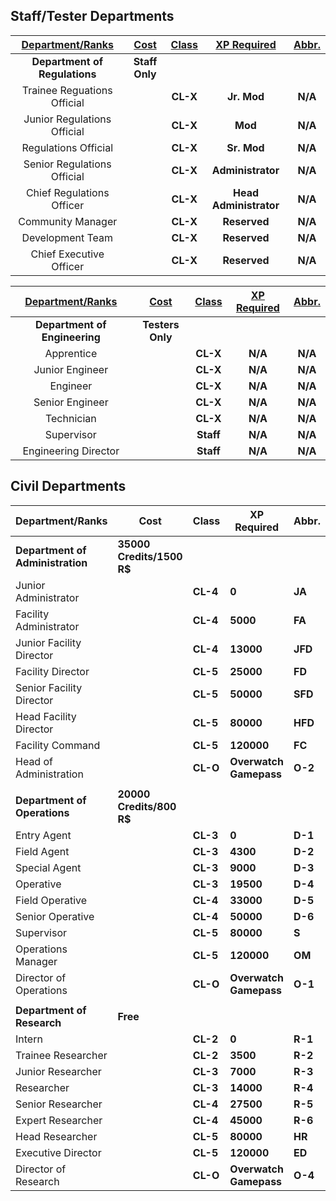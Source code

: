 ## Staff/Tester Departments

| **<ins>Department/Ranks</ins>** | **<ins>Cost</ins>** | **<ins>Class</ins>** | **<ins>XP Required</ins>** | **<ins>Abbr.</ins>** |
|:-------------------------------:|:-------------------:|:--------------------:|:--------------------------:|:--------------------:|
|  **Department of Regulations**  |    **Staff Only**   |                      |                            |                      |
|   Trainee Reguations Official   |                     |       **CL-X**       |         **Jr. Mod**        |        **N/A**       |
|   Junior Regulations Official   |                     |       **CL-X**       |           **Mod**          |        **N/A**       |
|       Regulations Official      |                     |       **CL-X**       |         **Sr. Mod**        |        **N/A**       |
|   Senior Regulations Official   |                     |       **CL-X**       |      **Administrator**     |        **N/A**       |
|    Chief Regulations Officer    |                     |       **CL-X**       |   **Head Administrator**   |        **N/A**       |
|        Community Manager        |                     |       **CL-X**       |        **Reserved**        |        **N/A**       |
|         Development Team        |                     |       **CL-X**       |        **Reserved**        |        **N/A**       |
|     Chief Executive Officer     |                     |       **CL-X**       |        **Reserved**        |        **N/A**       |

| **<ins>Department/Ranks</ins>** | **<ins>Cost</ins>** | **<ins>Class</ins>** | **<ins>XP Required</ins>** | **<ins>Abbr.</ins>** |
|:-------------------------------:|:-------------------:|:--------------------:|:--------------------------:|:--------------------:|
|  **Department of Engineering**  |   **Testers Only**  |                      |                            |                      |
|            Apprentice           |                     |       **CL-X**       |           **N/A**          |        **N/A**       |
|         Junior Engineer         |                     |       **CL-X**       |           **N/A**          |        **N/A**       |
|             Engineer            |                     |       **CL-X**       |           **N/A**          |        **N/A**       |
|         Senior Engineer         |                     |       **CL-X**       |           **N/A**          |        **N/A**       |
|            Technician           |                     |       **CL-X**       |           **N/A**          |        **N/A**       |
|            Supervisor           |                     |       **Staff**      |           **N/A**          |        **N/A**       |
|       Engineering Director      |                     |       **Staff**      |           **N/A**          |        **N/A**       |

## Civil Departments

| **Department/Ranks** | **Cost** | **Class** | **XP Required** | **Abbr.** |
|---|---|---|---|---|
| **Department of Administration** | **35000 Credits/1500 R$** |  |  |  |
| Junior Administrator |  | **CL-4** | **0** | **JA** |
| Facility Administrator |  | **CL-4** | **5000** | **FA** |
| Junior Facility Director |  | **CL-4** | **13000** | **JFD** |
| Facility Director |  | **CL-5** | **25000** | **FD** |
| Senior Facility Director |  | **CL-5** | **50000** | **SFD** |
| Head Facility Director |  | **CL-5** | **80000** | **HFD** |
| Facility Command |  | **CL-5** | **120000** | **FC** |
| Head of Administration |  | **CL-O** | **Overwatch Gamepass** | **O-2** |
|  |  |  |  |  |
| **Department of Operations** | **20000 Credits/800 R$** |  |  |  |
| Entry Agent |  | **CL-3** | **0** | **D-1** |
| Field Agent |  | **CL-3** | **4300** | **D-2** |
| Special Agent |  | **CL-3** | **9000** | **D-3** |
| Operative |  | **CL-3** | **19500** | **D-4** |
| Field Operative |  | **CL-4** | **33000** | **D-5** |
| Senior Operative |  | **CL-4** | **50000** | **D-6** |
| Supervisor |  | **CL-5** | **80000** | **S** |
| Operations Manager |  | **CL-5** | **120000** | **OM** |
| Director of Operations |  | **CL-O** | **Overwatch Gamepass** | **O-1** |
|  |  |  |  |  |
| **Department of Research** | **Free** |  |  |  |
| Intern |  | **CL-2** | **0** | **R-1** |
| Trainee Researcher |  | **CL-2** | **3500** | **R-2** |
| Junior Researcher |  | **CL-3** | **7000** | **R-3** |
| Researcher |  | **CL-3** | **14000** | **R-4** |
| Senior Researcher |  | **CL-4** | **27500** | **R-5** |
| Expert Researcher |  | **CL-4** | **45000** | **R-6** |
| Head Researcher |  | **CL-5** | **80000** | **HR** |
| Executive Director |  | **CL-5** | **120000** | **ED** |
| Director of Research |  | **CL-O** | **Overwatch Gamepass** | **O-4** |
